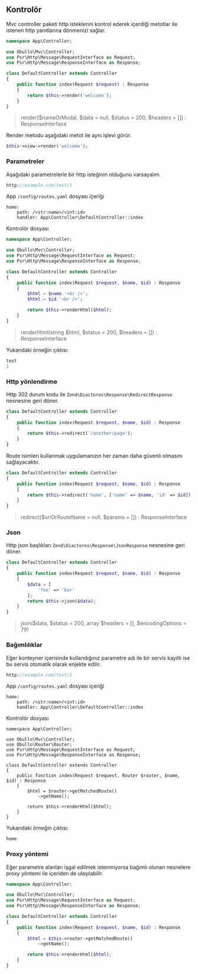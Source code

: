
## Kontrolör

Mvc controller paketi http isteklerini kontrol ederek içerdiği metotlar ile istenen http yanıtlarına dönmenizi sağlar.

```php
namespace App\Controller;

use Obullo\Mvc\Controller;
use Psr\Http\Message\RequestInterface as Request;
use Psr\Http\Message\ResponseInterface as Response;

class DefaultController extends Controller
{
    public function index(Request $request) : Response
    {
        return $this->render('welcome');
    }
}
```

> render($nameOrModal, $data = null, $status = 200, $headers = []) : ResponseInterface


Render metodu aşağıdaki metot ile aynı işlevi görür.

```php
$this->view->render('welcome');
```

### Parametreler

Aşağıdaki parametrelerle bir http isteğinin olduğunu varsayalım.

```php
http://example.com/test/1
```

App `/config/routes.yaml` dosyası içeriği

```
home:
    path: /<str:name>/<int:id>
    handler: App\Controller\DefaultController::index
```

Kontrolör dosyası

```php
namespace App\Controller;

use Obullo\Mvc\Controller;
use Psr\Http\Message\RequestInterface as Request;
use Psr\Http\Message\ResponseInterface as Response;

class DefaultController extends Controller
{
    public function index(Request $request, $name, $id) : Response
    {
        $html = $name.'<br />';
        $html.= $id.'<br />';

        return $this->renderHtml($html);
    }
}
```

> renderHtml(string $html, $status = 200, $headers = []) : ResponseInterface


Yukarıdaki örneğin çıktısı:

```php
test
1
```

### Http yönlendirme

Http 302 durum kodu ile `Zend\Diactoros\Response\RedirectResponse` nesnesine geri döner.

```php
class DefaultController extends Controller
{
    public function index(Request $request, $name, $id) : Response
    {
        return $this->redirect('/another/page');
    }
}
```

Route isimleri kullanmak uygulamanızın her zaman daha güvenli olmasını sağlayacaktır.

```php
class DefaultController extends Controller
{
    public function index(Request $request, $name, $id) : Response
    {
        return $this->redirect('home', ['name' => $name, 'id' => $id]);
    }
}
```

> redirect($uriOrRouteName = null, $params = []) : ResponseInterface

### Json

Http json başlıkları `Zend\Diactoros\Response\JsonResponse` nesnesine geri döner.

```php
class DefaultController extends Controller
{
    public function index(Request $request, $name, $id) : Response
    {
    	$data = [
    		'foo' => 'bar'
    	];
        return $this->json($data);
    }
}
```

> json($data, $status = 200, array $headers = [], $encodingOptions = 79)


### Bağımlılıklar 

Eğer konteyner içerisinde kullandığınız parametre adı ile bir servis kayıtlı ise bu servis otomatik olarak enjekte edilir.

```php
http://example.com/test/1
```

App `/config/routes.yaml` dosyası içeriği

```
home:
    path: /<str:name>/<int:id>
    handler: App\Controller\DefaultController::index
```

Kontrolör dosyası

```
namespace App\Controller;

use Obullo\Mvc\Controller;
use Obullo\Router\Router;
use Psr\Http\Message\RequestInterface as Request;
use Psr\Http\Message\ResponseInterface as Response;

class DefaultController extends Controller
{
    public function index(Request $request, Router $router, $name, $id) : Response
    {
        $html = $router->getMatchedRoute()
            ->getName();

        return $this->renderHtml($html);
    }
}
```

Yukarıdaki örneğin çıktısı:

```php
home
```

### Proxy yöntemi

Eğer parametre alanları işgal edilmek istenmiyorsa bağımlı olunan nesnelere proxy yöntemi ile içeriden de ulaşılabilir.


```php
namespace App\Controller;

use Obullo\Mvc\Controller;
use Psr\Http\Message\RequestInterface as Request;
use Psr\Http\Message\ResponseInterface as Response;

class DefaultController extends Controller
{
    public function index(Request $request, $name, $id) : Response
    {
        $html = $this->router->getMatchedRoute()
            ->getName();

        return $this->renderHtml($html);
    }
}
```